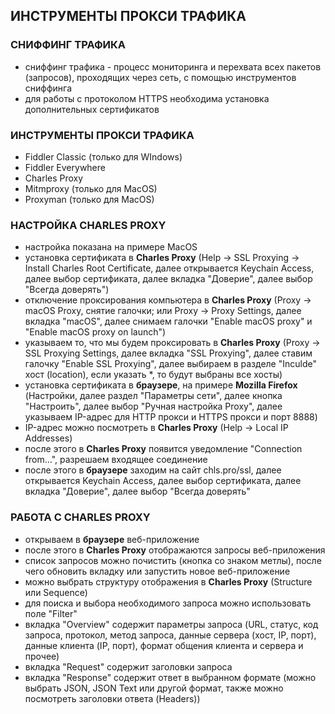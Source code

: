 ## ИНСТРУМЕНТЫ ПРОКСИ ТРАФИКА

### СНИФФИНГ ТРАФИКА
* сниффинг трафика - процесс мониторинга и перехвата всех пакетов (запросов), проходящих через сеть, с помощью инструментов сниффинга
* для работы с протоколом HTTPS необходима установка дополнительных сертификатов

### ИНСТРУМЕНТЫ ПРОКСИ ТРАФИКА
* Fiddler Classic (только для WIndows)
* Fiddler Everywhere
* Charles Proxy
* Mitmproxy (только для MacOS)
* Proxyman (только для MacOS)

### НАСТРОЙКА CHARLES PROXY
* настройка показана на примере MacOS
* установка сертификата в **Charles Proxy** (Help -> SSL Proxying -> Install Charles Root Certificate, далее открывается Keychain Access, далее выбор сертификата, далее вкладка "Доверие", далее выбор "Всегда доверять")
* отключение проксирования компьютера в **Charles Proxy** (Proxy ->  macOS Proxy, снятие галочки; или Proxy -> Proxy Settings, далее вкладка "macOS", далее снимаем галочки "Enable macOS proxy" и "Enable macOS proxy on launch")
* указываем то, что мы будем проксировать в **Charles Proxy** (Proxy -> SSL Proxying Settings, далее вкладка "SSL Proxying", далее ставим галочку "Enable SSL Proxying", далее выбираем в разделе "Inculde" хост (location), если указать *, то будут выбраны все хосты)
* установка сертификата в **браузере**, на примере **Mozilla Firefox** (Настройки, далее раздел "Параметры сети", далее кнопка "Настроить", далее выбор "Ручная настройка Proxy", далее указываем IP-адрес для HTTP прокси и HTTPS прокси и порт 8888)
* IP-адрес можно посмотреть в **Charles Proxy** (Help -> Local IP Addresses)
* после этого в **Charles Proxy** появится уведомление "Connection from...", разрешаем входящее соединение
* после этого в **браузере** заходим на сайт chls.pro/ssl, далее открывается Keychain Access, далее выбор сертификата, далее вкладка "Доверие", далее выбор "Всегда доверять"

### РАБОТА С CHARLES PROXY
* открываем в **браузере** веб-приложение
* после этого в **Charles Proxy** отображаются запросы веб-приложения
* список запросов можно почистить (кнопка со знаком метлы), после чего обновить вкладку или запустить новое веб-приложение
* можно выбрать структуру отображения в **Charles Proxy** (Structure или Sequence)
* для поиска и выбора необходимого запроса можно использовать поле "Filter"
* вкладка "Overview" содержит параметры запроса (URL, статус, код запроса, протокол, метод запроса, данные сервера (хост, IP, порт), данные клиента (IP, порт), формат общения клиента и сервера и прочее)
* вкладка "Request" содержит заголовки запроса
* вкладка "Response" содержит ответ в выбранном формате (можно выбрать JSON, JSON Text или другой формат, также можно посмотреть заголовки ответа (Headers))

